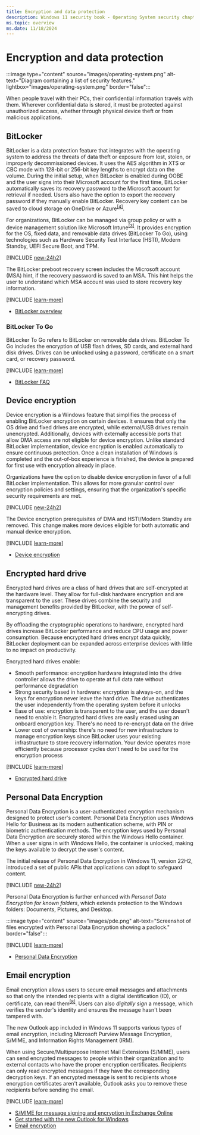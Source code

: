 ```yaml
---
title: Encryption and data protection
description: Windows 11 security book - Operating System security chapter - Encryption and data protection.
ms.topic: overview
ms.date: 11/18/2024
---
```


# Encryption and data protection

:::image type="content" source="images/operating-system.png" alt-text="Diagram containing a list of security features." lightbox="images/operating-system.png" border="false":::

When people travel with their PCs, their confidential information travels with them. Wherever confidential data is stored, it must be protected against unauthorized access, whether through physical device theft or from malicious applications.

## BitLocker

BitLocker is a data protection feature that integrates with the operating system to address the threats of data theft or exposure from lost, stolen, or improperly decommissioned devices. It uses the AES algorithm in XTS or CBC mode with 128-bit or 256-bit key lengths to encrypt data on the volume. During the initial setup, when BitLocker is enabled during OOBE and the user signs into their Microsoft account for the first time, BitLocker automatically saves its recovery password to the Microsoft account for retrieval if needed. Users also have the option to export the recovery password if they manually enable BitLocker. Recovery key content can be saved to cloud storage on OneDrive or Azure<sup>[\[4\]](conclusion.md#footnote4)</sup>.

For organizations, BitLocker can be managed via group policy or with a device management solution like Microsoft Intune<sup>[\[3\]](conclusion.md#footnote3)</sup>. It provides encryption for the OS, fixed data, and removable data drives (BitLocker To Go), using technologies such as Hardware Security Test Interface (HSTI), Modern Standby, UEFI Secure Boot, and TPM.

[!INCLUDE [new-24h2](includes/new-24h2.md)]

The BitLocker preboot recovery screen includes the Microsoft account (MSA) hint, if the recovery password is saved to an MSA. This hint helps the user to understand which MSA account was used to store recovery key information.

[!INCLUDE [learn-more](includes/learn-more.md)]

- [BitLocker overview](../operating-system-security/data-protection/bitlocker/index.md)

### BitLocker To Go

BitLocker To Go refers to BitLocker on removable data drives. BitLocker To Go includes the encryption of USB flash drives, SD cards, and external hard disk drives. Drives can be unlocked using a password, certificate on a smart card, or recovery password.

[!INCLUDE [learn-more](includes/learn-more.md)]

- [BitLocker FAQ](../operating-system-security/data-protection/bitlocker/faq.yml)

## Device encryption

Device encryption is a Windows feature that simplifies the process of enabling BitLocker encryption on certain devices. It ensures that only the OS drive and fixed drives are encrypted, while external/USB drives remain unencrypted. Additionally, devices with externally accessible ports that allow DMA access are not eligible for device encryption. Unlike standard BitLocker implementation, device encryption is enabled automatically to ensure continuous protection. Once a clean installation of Windows is completed and the out-of-box experience is finished, the device is prepared for first use with encryption already in place.

Organizations have the option to disable device encryption in favor of a full BitLocker implementation. This allows for more granular control over encryption policies and settings, ensuring that the organization's specific security requirements are met.

[!INCLUDE [new-24h2](includes/new-24h2.md)]

The Device encryption prerequisites of DMA and HSTI/Modern Standby are removed. This change makes more devices eligible for both automatic and manual device encryption.

[!INCLUDE [learn-more](includes/learn-more.md)]

- [Device encryption](../operating-system-security/data-protection/bitlocker/index.md#device-encryption)

## Encrypted hard drive

Encrypted hard drives are a class of hard drives that are self-encrypted at the hardware level. They allow for full-disk hardware encryption and are transparent to the user. These drives combine the security and management benefits provided by BitLocker, with the power of self-encrypting drives.

By offloading the cryptographic operations to hardware, encrypted hard drives increase BitLocker performance and reduce CPU usage and power consumption. Because encrypted hard drives encrypt data quickly, BitLocker deployment can be expanded across enterprise devices with little to no impact on productivity.

Encrypted hard drives enable:

- Smooth performance: encryption hardware integrated into the drive controller allows the drive to operate at full data rate without performance degradation
- Strong security based in hardware: encryption is always-on, and the keys for encryption never leave the hard drive. The drive authenticates the user independently from the operating system before it unlocks
- Ease of use: encryption is transparent to the user, and the user doesn't need to enable it. Encrypted hard drives are easily erased using an onboard encryption key. There's no need to re-encrypt data on the drive
- Lower cost of ownership: there's no need for new infrastructure to manage encryption keys since BitLocker uses your existing infrastructure to store recovery information. Your device operates more efficiently because processor cycles don't need to be used for the encryption process

[!INCLUDE [learn-more](includes/learn-more.md)]

- [Encrypted hard drive](../operating-system-security/data-protection/encrypted-hard-drive.md)

## Personal Data Encryption

Personal Data Encryption is a user-authenticated encryption mechanism designed to protect user's content. Personal Data Encryption uses Windows Hello for Business as its modern authentication scheme, with PIN or biometric authentication methods. The encryption keys used by Personal Data Encryption are securely stored within the Windows Hello container. When a user signs in with Windows Hello, the container is unlocked, making the keys available to decrypt the user's content.

The initial release of Personal Data Encryption in Windows 11, version 22H2, introduced a set of public APIs that applications can adopt to safeguard content.

[!INCLUDE [new-24h2](includes/new-24h2.md)]

Personal Data Encryption is further enhanced with *Personal Data Encryption for known folders*, which extends protection to the Windows folders: Documents, Pictures, and Desktop.

:::image type="content" source="images/pde.png" alt-text="Screenshot of files encrypted with Personal Data Encryption showing a padlock." border="false":::

[!INCLUDE [learn-more](includes/learn-more.md)]

- [Personal Data Encryption](../operating-system-security/data-protection/personal-data-encryption/index.md)

## Email encryption

Email encryption allows users to secure email messages and attachments so that only the intended recipients with a digital identification (ID), or certificate, can read them<sup>[\[8\]](conclusion.md#footnote8)</sup>. Users can also *digitally sign* a message, which verifies the sender's identity and ensures the message hasn't been tampered with.

The new Outlook app included in Windows 11 supports various types of email encryption, including Microsoft Purview Message Encryption, S/MIME, and Information Rights Management (IRM).

When using Secure/Multipurpose Internet Mail Extensions (S/MIME), users can send encrypted messages to people within their organization and to external contacts who have the proper encryption certificates. Recipients can only read encrypted messages if they have the corresponding decryption keys. If an encrypted message is sent to recipients whose encryption certificates aren't available, Outlook asks you to remove these recipients before sending the email.

[!INCLUDE [learn-more](includes/learn-more.md)]

- [S/MIME for message signing and encryption in Exchange Online](/exchange/security-and-compliance/smime-exo/smime-exo)
- [Get started with the new Outlook for Windows](https://support.microsoft.com/topic/656bb8d9-5a60-49b2-a98b-ba7822bc7627)
- [Email encryption](/purview/email-encryption)
